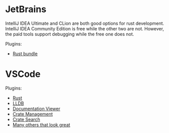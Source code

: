 # JetBrains

IntelliJ IDEA Ultimate and CLion are both good options for rust development.
IntelliJ IDEA Community Edition is free while the other two are not.
However, the paid tools support debugging while the free one does not.

Plugins:
* [Rust bundle](https://plugins.jetbrains.com/bundles/3-rust-bundle)

# VSCode

Plugins:
* [Rust](https://marketplace.visualstudio.com/items?itemName=rust-lang.rust)
* [LLDB](https://marketplace.visualstudio.com/items?itemName=vadimcn.vscode-lldb)
* [Documentation Viewer](https://marketplace.visualstudio.com/items?itemName=JScearcy.rust-doc-viewer)
* [Crate Management](https://marketplace.visualstudio.com/items?itemName=serayuzgur.crates)
* [Crate Search](https://marketplace.visualstudio.com/items?itemName=belfz.search-crates-io)
* [Many others that look great](https://marketplace.visualstudio.com/search?term=rust&target=VSCode)
